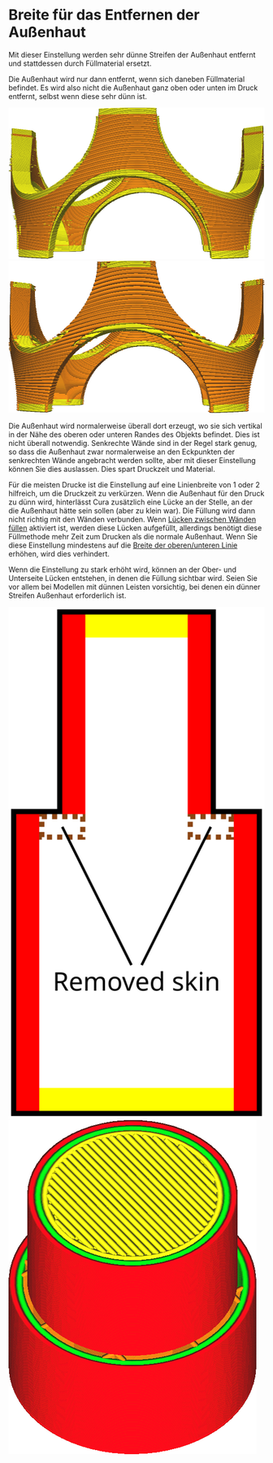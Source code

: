 Breite für das Entfernen der Außenhaut
====
Mit dieser Einstellung werden sehr dünne Streifen der Außenhaut entfernt und stattdessen durch Füllmaterial ersetzt.

Die Außenhaut wird nur dann entfernt, wenn sich daneben Füllmaterial befindet. Es wird also nicht die Außenhaut ganz oben oder unten im Druck entfernt, selbst wenn diese sehr dünn ist.

![Keine Entfernung der Außenhaut](../../../articles/images/skin_preshrink_original.png)
![Dünne Streifen werden entfernt](../../../articles/images/skin_preshrink_shrunk.png)

Die Außenhaut wird normalerweise überall dort erzeugt, wo sie sich vertikal in der Nähe des oberen oder unteren Randes des Objekts befindet. Dies ist nicht überall notwendig. Senkrechte Wände sind in der Regel stark genug, so dass die Außenhaut zwar normalerweise an den Eckpunkten der senkrechten Wände angebracht werden sollte, aber mit dieser Einstellung können Sie dies auslassen. Dies spart Druckzeit und Material.

Für die meisten Drucke ist die Einstellung auf eine Linienbreite von 1 oder 2 hilfreich, um die Druckzeit zu verkürzen. Wenn die Außenhaut für den Druck zu dünn wird, hinterlässt Cura zusätzlich eine Lücke an der Stelle, an der die Außenhaut hätte sein sollen (aber zu klein war). Die Füllung wird dann nicht richtig mit den Wänden verbunden. Wenn [Lücken zwischen Wänden füllen](../shell/fill_perimeter_gaps.md) aktiviert ist, werden diese Lücken aufgefüllt, allerdings benötigt diese Füllmethode mehr Zeit zum Drucken als die normale Außenhaut. Wenn Sie diese Einstellung mindestens auf die [Breite der oberen/unteren Linie](../resolution/skin_line_width.md) erhöhen, wird dies verhindert.

Wenn die Einstellung zu stark erhöht wird, können an der Ober- und Unterseite Lücken entstehen, in denen die Füllung sichtbar wird. Seien Sie vor allem bei Modellen mit dünnen Leisten vorsichtig, bei denen ein dünner Streifen Außenhaut erforderlich ist.

![Diese Stücke der Außenhaut werden entfernt und die Füllung wird sichtbar.](../../../articles/images/skin_preshrink_problem.svg)
![Die Füllung ist auch in der Schichtansicht zu sehen](../../../articles/images/skin_preshrink_problem_screenshot.png)